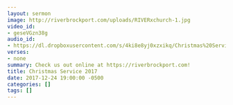 ```yaml
---
layout: sermon
image: http://riverbrockport.com/uploads/RIVERxchurch-1.jpg
video_id:
- geseVGzn38g
audio_id:
- https://dl.dropboxusercontent.com/s/4ki8e8yj0xzxikq/Christmas%20Service%202017.mp3?dl=0
verses:
- none
summary: Check us out online at https://riverbrockport.com!
title: Christmas Service 2017
date: 2017-12-24 19:00:00 -0500
categories: []
tags: []
---
```


